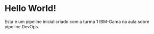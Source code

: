 # Hello World! 
Esta é um pipeline inicial criado com a turma 1 IBM-Gama na aula sobre pipeline DevOps.
